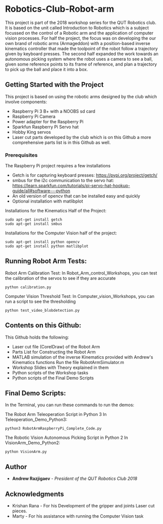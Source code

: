 # Robotics-Club-Robot-arm
This project is part of the 2018 workshop series for the QUT Robotics club. It is based on the unit called Introduction to Robotics which is a subject focussed on the control of a Robotic arm and the application of computer vision processes. For half the project, the focus was on developing the our own brand of robotic arms (Armageddon) with a position-based inverse kinematics controller that made the toolpoint of the robot follow a trajectory given by keyboard presses. The second half expanded the work towards an autonomous picking system where the robot uses a camera to see a ball, given some reference points to its frame of reference, and plan a trajectory to pick up the ball and place it into a box.

## Getting Started with the Project
This project is based on using the robotic arms designed by the club which involve components:
* Raspberry Pi 3 B+ with a NOOBS sd card
* Raspberry Pi Camera
* Power adapter for the Raspberry Pi
* Sparkfun Raspberry Pi Servo hat
* Hobby King servos
* Laser cut parts developed by the club which is on this Github
a more comprehensive parts list is in this Github as well.

### Prerequisites
The Raspberry Pi project requires a few installations
- Getch is for capturing keyboard presses: https://pypi.org/project/getch/
- smbus for the i2c communication to the servo hat: https://learn.sparkfun.com/tutorials/pi-servo-hat-hookup-guide/all#software---python
- An old version of opencv that can be installed easy and quickly 
- Optional installation with matlibplot

Installations for the Kinematics Half of the Project:
```
sudo apt-get install getch
sudo apt-get install smbus
```

Installations for the Computer Vision half of the project:
```
sudo apt-get install python opencv
sudo apt-get install python matlibplot
```

## Running Robot Arm Tests:

Robot Arm Calibration Test:
In Robot_Arm_control_Workshops, you can test the calibration of the servos to see if they are accurate
```
python calibration.py
```

Computer Vision Threshold Test:
In Computer_vision_Workshops, you can run a script to see the thresholding
```
python test_video_blobdetection.py
```

## Contents on this Github:
This Github holds the following:
* Laser cut file (CorelDraw) of the Robot Arm
* Parts List for Constructing the Robot Arm
* MATLAB simulation of the inverse Kinematics provided with Andrew's Kinematics functions
  Run the file RobotArmSimulator.m
* Workshop Slides with Theory explained in them
* Python scripts of the Workshop tasks
* Python scripts of the Final Demo Scripts


## Final Demo Scripts:

In the Terminal, you can run these commands to run the demos:

The Robot Arm Teleoperation Script in Python 3
In Teleoperation_Demo_Python3:
```
python3 RobotArmRaspberryPi_Complete_Code.py
```

The Robotic Vision Autonomous Picking Script in Python 2
In VisionArm_Demo_Python2:
```
python VisionArm.py
```

## Author

* **Andrew Razjigaev** - *President of the QUT Robotics Club 2018*  

## Acknowledgments

* Krishan Rana - For his Development of the gripper and joints Laser cut pieces.
* Marty - For his assistance with running the Computer Vision task
